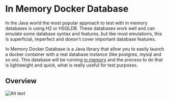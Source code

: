 # In Memory Docker Database


In the Java world the most popular approach to test with in memory databases is using H2 or HSQLDB. These databases work well and can emulate some database syntax and features, but like most emulations, this is superficial, imperfect and doesn't cover important database features.

In Memory Docker Database is a Java library that allow you to easily launch a docker container with a real database instance (like postgres, mysql and so on). This database will be running [in memory][1] and the process to do that is lightweight and quick, what is really useful for test purposes.

## Overview

![Alt text](https://cacoo.com/diagrams/KJIYGq2xh7iCL33h-D6350.png)


[1]: http://www.martinfowler.com/bliki/InMemoryTestDatabase.html
